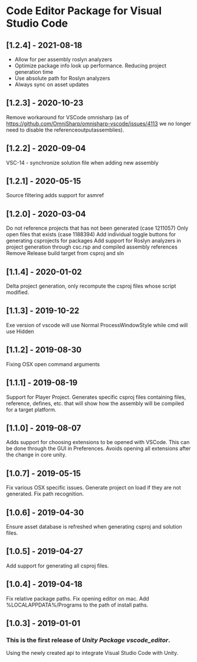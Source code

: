 # Code Editor Package for Visual Studio Code

## [1.2.4] - 2021-08-18

- Allow for per assembly roslyn analyzers
- Optimize package info look up performance. Reducing project generation time
- Use absolute path for Roslyn analyzers
- Always sync on asset updates

## [1.2.3] - 2020-10-23

Remove workaround for VSCode omnisharp (as of https://github.com/OmniSharp/omnisharp-vscode/issues/4113 we no longer
need to disable the referenceoutputassemblies).

## [1.2.2] - 2020-09-04

VSC-14 - synchronize solution file when adding new assembly

## [1.2.1] - 2020-05-15

Source filtering adds support for asmref

## [1.2.0] - 2020-03-04

Do not reference projects that has not been generated (case 1211057)
Only open files that exists (case 1188394)
Add individual toggle buttons for generating csprojects for packages Add support for Roslyn analyzers in project
generation through csc.rsp and compiled assembly references Remove Release build target from csproj and sln

## [1.1.4] - 2020-01-02

Delta project generation, only recompute the csproj files whose script modified.

## [1.1.3] - 2019-10-22

Exe version of vscode will use Normal ProcessWindowStyle while cmd will use Hidden

## [1.1.2] - 2019-08-30

Fixing OSX open command arguments

## [1.1.1] - 2019-08-19

Support for Player Project. Generates specific csproj files containing files, reference, defines, etc. that will show
how the assembly will be compiled for a target platform.

## [1.1.0] - 2019-08-07

Adds support for choosing extensions to be opened with VSCode. This can be done through the GUI in Preferences. Avoids
opening all extensions after the change in core unity.

## [1.0.7] - 2019-05-15

Fix various OSX specific issues. Generate project on load if they are not generated. Fix path recognition.

## [1.0.6] - 2019-04-30

Ensure asset database is refreshed when generating csproj and solution files.

## [1.0.5] - 2019-04-27

Add support for generating all csproj files.

## [1.0.4] - 2019-04-18

Fix relative package paths. Fix opening editor on mac. Add %LOCALAPPDATA%/Programs to the path of install paths.

## [1.0.3] - 2019-01-01

### This is the first release of *Unity Package vscode_editor*.

Using the newly created api to integrate Visual Studio Code with Unity.

